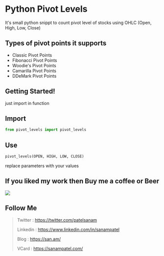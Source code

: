 # Python Pivot Levels

It's small python snippt to count pivot level of stocks using OHLC (Open, High, Low, Close)

## Types of pivot points it supports

- Classic Pivot Points
- Fibonacci Pivot Points
- Woodie's Pivot Points
- Camarilla Pivot Points
- DDeMark Pivot Points


## Getting Started!

just import in function

## Import
``` py
from pivot_levels import pivot_levels
```

## Use

``` py
pivot_levels(OPEN, HIGH, LOW, CLOSE)
```
replace parameters with your values


## If you liked my work then Buy me a coffee or Beer

[<img src="https://cdn.buymeacoffee.com/buttons/default-blue.png">](https://www.buymeacoffee.com/sanam)

## Follow Me

> Twitter : https://twitter.com/patelsanam
>
> Linkedin : https://www.linkedin.com/in/sanampatel
>
> Blog : https://san.am/
>
> VCard : https://sanampatel.com/
